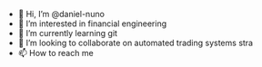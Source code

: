 - 👋 Hi, I’m @daniel-nuno
- 👀 I’m interested in financial engineering
- 🌱 I’m currently learning git
- 💞️ I’m looking to collaborate on automated trading systems stra
- 📫 How to reach me 

<!---
daniel-nuno/daniel-nuno is a ✨ special ✨ repository because its `README.md` (this file) appears on your GitHub profile.
You can click the Preview link to take a look at your changes.
--->
